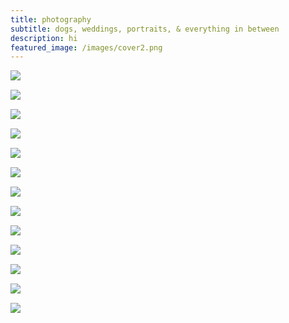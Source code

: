 ```yaml
---
title: photography
subtitle: dogs, weddings, portraits, & everything in between 
description: hi
featured_image: /images/cover2.png
---
```


<img src="/images/photos/rainbow.jpg" style="float: left; margin-right: 10px;" />
<p>&nbsp;</p>

<img src="/images/photos/mask.jpg" style="float: left; margin-right: 10px;" />

<p>&nbsp;</p>

<img src="/images/photos/laugh.jpg" style="float: left; margin-right: 10px;" />

<p>&nbsp;</p>

<img src="/images/photos/white_silence.jpg" style="float: left; margin-right: 10px;" />

<p>&nbsp;</p>

<img src="/images/photos/heidi.jpg" style="float: left; margin-right: 10px;" />

<p>&nbsp;</p>

<img src="/images/photos/heidi_field.jpg" style="float: left; margin-right: 10px;" />

<p>&nbsp;</p>

<img src="/images/photos/sunset.jpg" style="float: left; margin-right: 10px;" />

<p>&nbsp;</p>

<img src="/images/photos/san_juan.jpg" style="float: left; margin-right: 10px;" />

<p>&nbsp;</p>

<img src="/images/photos/ho.jpg" style="float: left; margin-right: 10px;" />

<p>&nbsp;</p>

<img src="/images/photos/maddie_caroline.jpg" style="float: left; margin-right: 10px;" />

<p>&nbsp;</p>

<img src="/images/photos/emma.jpg" style="float: left; margin-right: 10px;" />

<p>&nbsp;</p>

<img src="/images/photos/maddie.jpg" style="float: left; margin-right: 10px;" />

<p>&nbsp;</p>

<img src="/images/photos/strike.jpg" style="float: left; margin-right: 10px;" />


